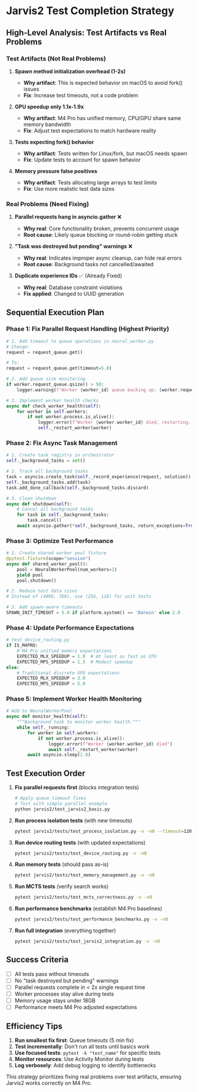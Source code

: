 # Jarvis2 Test Completion Strategy

## High-Level Analysis: Test Artifacts vs Real Problems

### Test Artifacts (Not Real Problems)
1. **Spawn method initialization overhead (1-2s)**
   - **Why artifact**: This is expected behavior on macOS to avoid fork() issues
   - **Fix**: Increase test timeouts, not a code problem

2. **GPU speedup only 1.1x-1.9x**
   - **Why artifact**: M4 Pro has unified memory, CPU/GPU share same memory bandwidth
   - **Fix**: Adjust test expectations to match hardware reality

3. **Tests expecting fork() behavior**
   - **Why artifact**: Tests written for Linux/fork, but macOS needs spawn
   - **Fix**: Update tests to account for spawn behavior

4. **Memory pressure false positives**
   - **Why artifact**: Tests allocating large arrays to test limits
   - **Fix**: Use more realistic test data sizes

### Real Problems (Need Fixing)
1. **Parallel requests hang in asyncio.gather** ❌
   - **Why real**: Core functionality broken, prevents concurrent usage
   - **Root cause**: Likely queue blocking or round-robin getting stuck

2. **"Task was destroyed but pending" warnings** ❌
   - **Why real**: Indicates improper async cleanup, can hide real errors
   - **Root cause**: Background tasks not cancelled/awaited

3. **Duplicate experience IDs** ✅ (Already Fixed)
   - **Why real**: Database constraint violations
   - **Fix applied**: Changed to UUID generation

## Sequential Execution Plan

### Phase 1: Fix Parallel Request Handling (Highest Priority)
```python
# 1. Add timeout to queue operations in neural_worker.py
# Change:
request = request_queue.get()

# To:
request = request_queue.get(timeout=5.0)

# 2. Add queue size monitoring
if worker.request_queue.qsize() > 50:
    logger.warning(f"Worker {worker_id} queue backing up: {worker.request_queue.qsize()}")

# 3. Implement worker health checks
async def check_worker_health(self):
    for worker in self.workers:
        if not worker.process.is_alive():
            logger.error(f"Worker {worker.worker_id} died, restarting...")
            self._restart_worker(worker)
```

### Phase 2: Fix Async Task Management
```python
# 1. Create task registry in orchestrator
self._background_tasks = set()

# 2. Track all background tasks
task = asyncio.create_task(self._record_experience(request, solution))
self._background_tasks.add(task)
task.add_done_callback(self._background_tasks.discard)

# 3. Clean shutdown
async def shutdown(self):
    # Cancel all background tasks
    for task in self._background_tasks:
        task.cancel()
    await asyncio.gather(*self._background_tasks, return_exceptions=True)
```

### Phase 3: Optimize Test Performance
```python
# 1. Create shared worker pool fixture
@pytest.fixture(scope="session")
async def shared_worker_pool():
    pool = NeuralWorkerPool(num_workers=2)
    yield pool
    pool.shutdown()

# 2. Reduce test data sizes
# Instead of (4096, 768), use (256, 128) for unit tests

# 3. Add spawn-aware timeouts
SPAWN_INIT_TIMEOUT = 5.0 if platform.system() == 'Darwin' else 2.0
```

### Phase 4: Update Performance Expectations
```python
# test_device_routing.py
if IS_M4PRO:
    # M4 Pro unified memory expectations
    EXPECTED_MLX_SPEEDUP = 1.0  # At least as fast as CPU
    EXPECTED_MPS_SPEEDUP = 1.5  # Modest speedup
else:
    # Traditional discrete GPU expectations
    EXPECTED_MLX_SPEEDUP = 3.0
    EXPECTED_MPS_SPEEDUP = 5.0
```

### Phase 5: Implement Worker Health Monitoring
```python
# Add to NeuralWorkerPool
async def monitor_health(self):
    """Background task to monitor worker health."""
    while self._running:
        for worker in self.workers:
            if not worker.process.is_alive():
                logger.error(f"Worker {worker.worker_id} died")
                await self._restart_worker(worker)
        await asyncio.sleep(1.0)
```

## Test Execution Order

1. **Fix parallel requests first** (blocks integration tests)
   ```bash
   # Apply queue timeout fixes
   # Test with simple parallel example
   python jarvis2/test_jarvis2_basic.py
   ```

2. **Run process isolation tests** (with new timeouts)
   ```bash
   pytest jarvis2/tests/test_process_isolation.py -v -n0 --timeout=120
   ```

3. **Run device routing tests** (with updated expectations)
   ```bash
   pytest jarvis2/tests/test_device_routing.py -v -n0
   ```

4. **Run memory tests** (should pass as-is)
   ```bash
   pytest jarvis2/tests/test_memory_management.py -v -n0
   ```

5. **Run MCTS tests** (verify search works)
   ```bash
   pytest jarvis2/tests/test_mcts_correctness.py -v -n0
   ```

6. **Run performance benchmarks** (establish M4 Pro baselines)
   ```bash
   pytest jarvis2/tests/test_performance_benchmarks.py -v -n0
   ```

7. **Run full integration** (everything together)
   ```bash
   pytest jarvis2/tests/test_jarvis2_integration.py -v -n0
   ```

## Success Criteria

- [ ] All tests pass without timeouts
- [ ] No "task destroyed but pending" warnings
- [ ] Parallel requests complete in < 2x single request time
- [ ] Worker processes stay alive during tests
- [ ] Memory usage stays under 18GB
- [ ] Performance meets M4 Pro adjusted expectations

## Efficiency Tips

1. **Run smallest fix first**: Queue timeouts (5 min fix)
2. **Test incrementally**: Don't run all tests until basics work
3. **Use focused tests**: `pytest -k "test_name"` for specific tests
4. **Monitor resources**: Use Activity Monitor during tests
5. **Log verbosely**: Add debug logging to identify bottlenecks

This strategy prioritizes fixing real problems over test artifacts, ensuring Jarvis2 works correctly on M4 Pro.